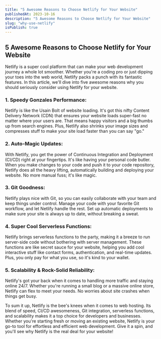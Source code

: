 ```yaml
---
title: "5 Awesome Reasons to Choose Netlify for Your Website"
publishedAt: 2023-10-16
description: "5 Awesome Reasons to Choose Netlify for Your Website"
slug: "why-use-netlify"
isPublish: true
---
```


## 5 Awesome Reasons to Choose Netlify for Your Website

Netlify is a super cool platform that can make your web development journey a whole lot smoother. Whether you're a coding pro or just dipping your toes into the web world, Netlify packs a punch with its fantastic features. In this article, we'll dive into five awesome reasons why you should seriously consider using Netlify for your website.


### 1. Speedy Gonzales Performance:

Netlify is like the Usain Bolt of website loading. It's got this nifty Content Delivery Network (CDN) that ensures your website loads super-fast no matter where your users are. That means happy visitors and a big thumbs up from search engines. Plus, Netlify also shrinks your image sizes and compresses stuff to make your site load faster than you can say "go."


### 2. Auto-Magic Updates:

With Netlify, you get the power of Continuous Integration and Deployment (CI/CD) right at your fingertips. It's like having your personal code butler. When you make changes to your code and push it to your code repository, Netlify does all the heavy lifting, automatically building and deploying your website. No more manual fuss; it's like magic.


### 3. Git Goodness:

Netlify plays nice with Git, so you can easily collaborate with your team and keep things under control. Manage your code with your favorite Git workflow, and let Netlify handle the rest. Set up automatic deployments to make sure your site is always up to date, without breaking a sweat.


### 4. Super Cool Serverless Functions:

Netlify brings serverless functions to the party, making it a breeze to run server-side code without bothering with server management. These functions are like secret sauce for your website, helping you add cool interactive stuff like contact forms, authentication, and real-time updates. Plus, you only pay for what you use, so it's kind to your wallet.


### 5. Scalability & Rock-Solid Reliability:

Netlify's got your back when it comes to handling more traffic and staying online 24/7. Whether you're running a small blog or a massive online store, Netlify can flex to meet your needs. No worries about site crashes when things get busy.

To sum it up, Netlify is the bee's knees when it comes to web hosting. Its blend of speed, CI/CD awesomeness, Git integration, serverless functions, and scalability makes it a top choice for developers and businesses. Whether you're starting fresh or moving an existing website, Netlify is your go-to tool for effortless and efficient web development. Give it a spin, and you'll see why Netlify is the real deal for your website!